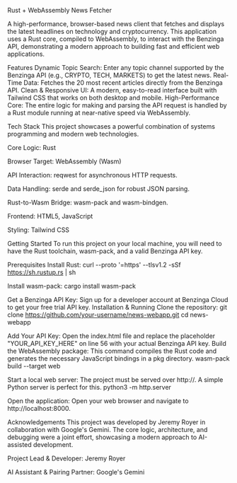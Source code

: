 Rust + WebAssembly News Fetcher

A high-performance, browser-based news client that fetches and displays the latest headlines on technology and cryptocurrency. This application uses a Rust core, compiled to WebAssembly, to interact with the Benzinga API, demonstrating a modern approach to building fast and efficient web applications.

Features
Dynamic Topic Search: Enter any topic channel supported by the Benzinga API (e.g., CRYPTO, TECH, MARKETS) to get the latest news.
Real-Time Data: Fetches the 20 most recent articles directly from the Benzinga API.
Clean & Responsive UI: A modern, easy-to-read interface built with Tailwind CSS that works on both desktop and mobile.
High-Performance Core: The entire logic for making and parsing the API request is handled by a Rust module running at near-native speed via WebAssembly.

Tech Stack
This project showcases a powerful combination of systems programming and modern web technologies.

Core Logic: Rust

Browser Target: WebAssembly (Wasm)

API Interaction: reqwest for asynchronous HTTP requests.

Data Handling: serde and serde_json for robust JSON parsing.

Rust-to-Wasm Bridge: wasm-pack and wasm-bindgen.

Frontend: HTML5, JavaScript

Styling: Tailwind CSS

Getting Started
To run this project on your local machine, you will need to have the Rust toolchain, wasm-pack, and a valid Benzinga API key.

Prerequisites
Install Rust:
curl --proto '=https' --tlsv1.2 -sSf https://sh.rustup.rs | sh


Install wasm-pack:
cargo install wasm-pack


Get a Benzinga API Key: Sign up for a developer account at Benzinga Cloud to get your free trial API key.
Installation & Running
Clone the repository:
git clone https://github.com/your-username/news-webapp.git
cd news-webapp


Add Your API Key: Open the index.html file and replace the placeholder "YOUR_API_KEY_HERE" on line 56 with your actual Benzinga API key.
Build the WebAssembly package: This command compiles the Rust code and generates the necessary JavaScript bindings in a pkg directory.
wasm-pack build --target web


Start a local web server: The project must be served over http://. A simple Python server is perfect for this.
python3 -m http.server


Open the application: Open your web browser and navigate to http://localhost:8000.

Acknowledgements
This project was developed by Jeremy Royer in collaboration with Google's Gemini. The core logic, architecture, and debugging were a joint effort, showcasing a modern approach to AI-assisted development.

Project Lead & Developer: Jeremy Royer

AI Assistant & Pairing Partner: Google's Gemini
